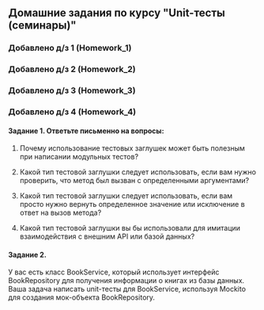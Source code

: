 ## Домашние задания по курсу "Unit-тесты (семинары)"

### Добавлено д/з 1 (Homework_1)

### Добавлено д/з 2 (Homework_2)

### Добавлено д/з 3 (Homework_3)

### Добавлено д/з 4 (Homework_4)

#### Задание 1. Ответьте письменно на вопросы:

1.  Почему использование тестовых заглушек может быть полезным при написании модульных тестов?

2. Какой тип тестовой заглушки следует использовать, если вам нужно проверить, что метод был вызван с определенными аргументами?

3. Какой тип тестовой заглушки следует использовать, если вам просто нужно вернуть определенное значение или исключение в ответ на вызов метода?

4. Какой тип тестовой заглушки вы бы использовали для имитации  взаимодействия с внешним API или базой данных?

#### Задание 2.

У вас есть класс BookService, который использует интерфейс BookRepository для получения информации о книгах из базы данных. Ваша задача написать unit-тесты для BookService, используя Mockito для создания мок-объекта BookRepository.
